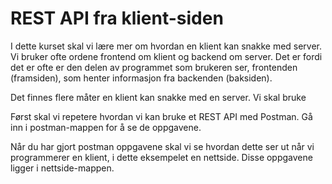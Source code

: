 # REST API fra klient-siden

I dette kurset skal vi lære mer om hvordan en klient  kan snakke med server. Vi bruker ofte ordene frontend om klient og backend om server. Det er fordi det er ofte er den delen av programmet som brukeren ser, frontenden (framsiden), som henter informasjon fra backenden (baksiden).

Det finnes flere måter en klient kan snakke med en server. Vi skal bruke 

Først skal vi repetere hvordan vi kan bruke et REST API med Postman. Gå inn i postman-mappen for å se de oppgavene.

Når du har gjort postman oppgavene skal vi se hvordan dette ser ut når vi programmerer en klient, i dette eksempelet en nettside. Disse oppgavene ligger i nettside-mappen.